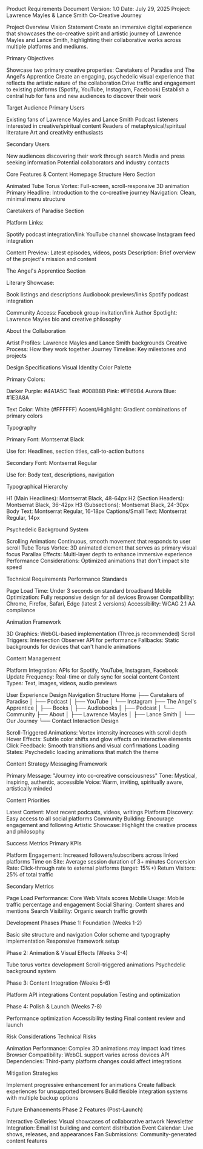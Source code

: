 Product Requirements Document
Version: 1.0
Date: July 29, 2025
Project: Lawrence Mayles & Lance Smith Co-Creative Journey

Project Overview
Vision Statement
Create an immersive digital experience that showcases the co-creative spirit and artistic journey of Lawrence Mayles and Lance Smith, highlighting their collaborative works across multiple platforms and mediums.

Primary Objectives

Showcase two primary creative properties: Caretakers of Paradise and The Angel's Apprentice
Create an engaging, psychedelic visual experience that reflects the artistic nature of the collaboration
Drive traffic and engagement to existing platforms (Spotify, YouTube, Instagram, Facebook)
Establish a central hub for fans and new audiences to discover their work


Target Audience
Primary Users

Existing fans of Lawrence Mayles and Lance Smith
Podcast listeners interested in creative/spiritual content
Readers of metaphysical/spiritual literature
Art and creativity enthusiasts

Secondary Users

New audiences discovering their work through search
Media and press seeking information
Potential collaborators and industry contacts


Core Features & Content
Homepage Structure
Hero Section

Animated Tube Torus Vortex: Full-screen, scroll-responsive 3D animation
Primary Headline: Introduction to the co-creative journey
Navigation: Clean, minimal menu structure

Caretakers of Paradise Section

Platform Links:

Spotify podcast integration/link
YouTube channel showcase
Instagram feed integration


Content Preview: Latest episodes, videos, posts
Description: Brief overview of the project's mission and content

The Angel's Apprentice Section

Literary Showcase:

Book listings and descriptions
Audiobook previews/links
Spotify podcast integration


Community Access: Facebook group invitation/link
Author Spotlight: Lawrence Mayles bio and creative philosophy

About the Collaboration

Artist Profiles: Lawrence Mayles and Lance Smith backgrounds
Creative Process: How they work together
Journey Timeline: Key milestones and projects


Design Specifications
Visual Identity
Color Palette

Primary Colors:

Darker Purple: #4A1A5C
Teal: #008B8B
Pink: #FF69B4
Aurora Blue: #1E3A8A


Text Color: White (#FFFFFF)
Accent/Highlight: Gradient combinations of primary colors

Typography

Primary Font: Montserrat Black

Use for: Headlines, section titles, call-to-action buttons


Secondary Font: Montserrat Regular

Use for: Body text, descriptions, navigation



Typographical Hierarchy

H1 (Main Headlines): Montserrat Black, 48-64px
H2 (Section Headers): Montserrat Black, 36-42px
H3 (Subsections): Montserrat Black, 24-30px
Body Text: Montserrat Regular, 16-18px
Captions/Small Text: Montserrat Regular, 14px

Psychedelic Background System

Scrolling Animation: Continuous, smooth movement that responds to user scroll
Tube Torus Vortex: 3D animated element that serves as primary visual focus
Parallax Effects: Multi-layer depth to enhance immersive experience
Performance Considerations: Optimized animations that don't impact site speed


Technical Requirements
Performance Standards

Page Load Time: Under 3 seconds on standard broadband
Mobile Optimization: Fully responsive design for all devices
Browser Compatibility: Chrome, Firefox, Safari, Edge (latest 2 versions)
Accessibility: WCAG 2.1 AA compliance

Animation Framework

3D Graphics: WebGL-based implementation (Three.js recommended)
Scroll Triggers: Intersection Observer API for performance
Fallbacks: Static backgrounds for devices that can't handle animations

Content Management

Platform Integration: APIs for Spotify, YouTube, Instagram, Facebook
Update Frequency: Real-time or daily sync for social content
Content Types: Text, images, videos, audio previews


User Experience Design
Navigation Structure
Home
├── Caretakers of Paradise
│   ├── Podcast
│   ├── YouTube
│   └── Instagram
├── The Angel's Apprentice
│   ├── Books
│   ├── Audiobooks
│   ├── Podcast
│   └── Community
├── About
│   ├── Lawrence Mayles
│   ├── Lance Smith
│   └── Our Journey
└── Contact
Interaction Design

Scroll-Triggered Animations: Vortex intensity increases with scroll depth
Hover Effects: Subtle color shifts and glow effects on interactive elements
Click Feedback: Smooth transitions and visual confirmations
Loading States: Psychedelic loading animations that match the theme


Content Strategy
Messaging Framework

Primary Message: "Journey into co-creative consciousness"
Tone: Mystical, inspiring, authentic, accessible
Voice: Warm, inviting, spiritually aware, artistically minded

Content Priorities

Latest Content: Most recent podcasts, videos, writings
Platform Discovery: Easy access to all social platforms
Community Building: Encourage engagement and following
Artistic Showcase: Highlight the creative process and philosophy


Success Metrics
Primary KPIs

Platform Engagement: Increased followers/subscribers across linked platforms
Time on Site: Average session duration of 3+ minutes
Conversion Rate: Click-through rate to external platforms (target: 15%+)
Return Visitors: 25% of total traffic

Secondary Metrics

Page Load Performance: Core Web Vitals scores
Mobile Usage: Mobile traffic percentage and engagement
Social Sharing: Content shares and mentions
Search Visibility: Organic search traffic growth


Development Phases
Phase 1: Foundation (Weeks 1-2)

Basic site structure and navigation
Color scheme and typography implementation
Responsive framework setup

Phase 2: Animation & Visual Effects (Weeks 3-4)

Tube torus vortex development
Scroll-triggered animations
Psychedelic background system

Phase 3: Content Integration (Weeks 5-6)

Platform API integrations
Content population
Testing and optimization

Phase 4: Polish & Launch (Weeks 7-8)

Performance optimization
Accessibility testing
Final content review and launch


Risk Considerations
Technical Risks

Animation Performance: Complex 3D animations may impact load times
Browser Compatibility: WebGL support varies across devices
API Dependencies: Third-party platform changes could affect integrations

Mitigation Strategies

Implement progressive enhancement for animations
Create fallback experiences for unsupported browsers
Build flexible integration systems with multiple backup options


Future Enhancements
Phase 2 Features (Post-Launch)

Interactive Galleries: Visual showcases of collaborative artwork
Newsletter Integration: Email list building and content distribution
Event Calendar: Live shows, releases, and appearances
Fan Submissions: Community-generated content features
